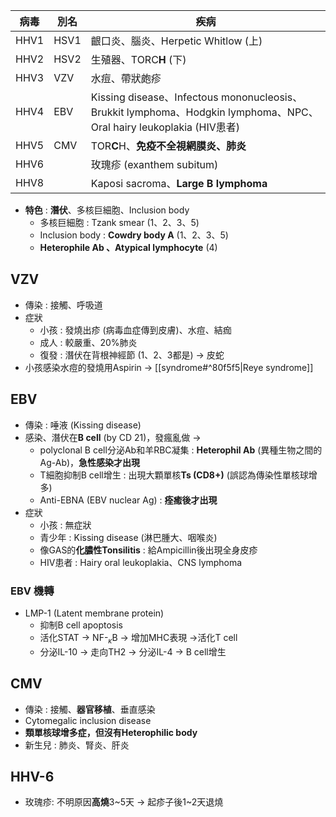 | 病毒 | 別名 | 疾病                                                            |
|------|------|-----------------------------------------------------------------|
| HHV1 | HSV1 | 齦口炎、腦炎、Herpetic Whitlow (上)                               |
| HHV2 | HSV2 | 生殖器、TORC**H** (下)                                                 |
| HHV3 | VZV  | 水痘、帶狀皰疹                                                  |
| HHV4 | EBV  | Kissing disease、Infectous mononucleosis、Brukkit lymphoma、Hodgkin lymphoma、NPC、Oral hairy leukoplakia (HIV患者)|
| HHV5 | CMV  | TOR**C**H、**免疫不全視網膜炎、肺炎**                                         |
| HHV6 |      | 玫瑰疹 (exanthem subitum)                                               |
| HHV8 |      | Kaposi sacroma、**Large B lymphoma**             |
- **特色** : **潛伏**、多核巨細胞、Inclusion body
	- 多核巨細胞 : Tzank smear (1、2、3、5)
	- Inclusion body : **Cowdry body A** (1、2、3、5)
	- **Heterophile Ab 、Atypical lymphocyte** (4)
## VZV
- 傳染 : 接觸、呼吸道
- 症狀
	- 小孩 : 發燒出疹 (病毒血症傳到皮膚)、水痘、結痂
	- 成人 : 較嚴重、20%肺炎
	- 復發 : 潛伏在背根神經節 (1、2、3都是) -> 皮蛇
- 小孩感染水痘的發燒用Aspirin -> [[syndrome#^80f5f5|Reye syndrome]]
## EBV
- 傳染 : 唾液 (Kissing disease)
- 感染、潛伏在**B cell** (by CD 21)，發瘋亂做 ->
	- polyclonal B cell分泌Ab和羊RBC凝集 : **Heterophil Ab** (異種生物之間的Ag-Ab)，**急性感染才出現**
	- T細胞抑制B cell增生 : 出現大顆單核**Ts (CD8+)** (誤認為傳染性單核球增多)
	- Anti-EBNA (EBV nuclear Ag) : **痊癒後才出現**
- 症狀
	- 小孩 : 無症狀
	- 青少年 : Kissing disease (淋巴腫大、咽喉炎)
	- 像GAS的**化膿性Tonsilitis** : 給Ampicillin後出現全身皮疹
	- HIV患者 : Hairy oral leukoplakia、CNS lymphoma
### EBV 機轉
- LMP-1 (Latent membrane protein)
	- 抑制B cell apoptosis
	- 活化STAT -> NF-$_\kappa$B -> 增加MHC表現 ->活化T cell
	- 分泌IL-10 -> 走向TH2 -> 分泌IL-4 -> B cell增生
## CMV
- 傳染 : 接觸、**器官移植**、垂直感染
- Cytomegalic inclusion disease
- **類單核球增多症，但沒有Heterophilic body**
- 新生兒 : 肺炎、腎炎、肝炎
## HHV-6
- 玫瑰疹: 不明原因**高燒**3~5天 -> 起疹子後1~2天退燒